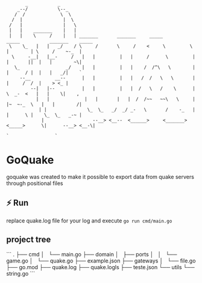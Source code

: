 ```
       _           _
    _--/           \--_
   /  /             \  \
  /  |               |  \
 /   |               |   \
 |   |    _______    |   |
 |   |    \     /    |   | _______       _______     _____          _____           _______    _____
 \    \_   |   |   _/    / \     /       \     /    <     \         \    |        | \     /    ~-_  |
  \     -__|   |__-     /   |   |         |   |     /      \         |   |       ||  |   |        ~\|
   \_                 _/    |   |         |   |    /  /^\   \        |   |      / |  |   |   _/|    `
     --__         __--      |   |         |   |   /  /   \   \       |   |     /  /  |    > <_ |
         --|   |--          |   |         |   |  /   \   /    \      |    \  _-  <   |   |    \|    ,
           |   |             |   |       |   |  /  /~~   ~~\   \     |   |~  ~-_  \   |   |        /|
            | |               \_  \_   _/  _/ _-   \       /    -_   |   |      \ |    \_  \_   _-~ |
             |                  --__> <__--  <______>     <_______> <_____>      \|      --__> <__-\|
                                                                                  `                 `

```
<h1>GoQuake</h1>

<p>goquake was created to make it possible to export data from quake servers through positional files</p>

<h2>⚡ Run</h2>
replace quake.log file for your log and execute
<code>go run cmd/main.go</code>

<h2>project tree</h2>
```
.
├── cmd
│   └── main.go
├── domain
│   ├── ports
│   │   └── game.go
│   └── quake.go
├── example.json
├── gateways
│   └── file.go
├── go.mod
├── quake.log
├── quake.logls
├── teste.json
└── utils
    └── string.go
```
